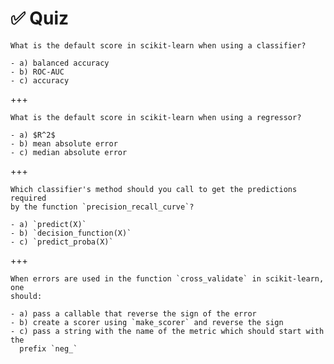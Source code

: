 # ✅ Quiz

```{admonition} Question
What is the default score in scikit-learn when using a classifier?

- a) balanced accuracy
- b) ROC-AUC
- c) accuracy
```

+++

```{admonition} Question
What is the default score in scikit-learn when using a regressor?

- a) $R^2$
- b) mean absolute error
- c) median absolute error
```

+++

```{admonition} Question
Which classifier's method should you call to get the predictions required
by the function `precision_recall_curve`?

- a) `predict(X)`
- b) `decision_function(X)`
- c) `predict_proba(X)`
```

+++

```{admonition} Question
When errors are used in the function `cross_validate` in scikit-learn, one
should:

- a) pass a callable that reverse the sign of the error
- b) create a scorer using `make_scorer` and reverse the sign
- c) pass a string with the name of the metric which should start with the
  prefix `neg_`
```
